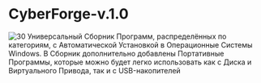 # CyberForge-v.1.0
![30](https://github.com/user-attachments/assets/88a79be4-9570-48b5-9988-98c1faa2b4c3)
Универсальный Сборник Программ, распределённых по категориям, с Автоматической Установкой в Операционные Системы Windows. В Сборник дополнительно добавлены Портативные Программы, которые можно будет легко использовать как с Диска и Виртуального Привода, так и с USB-накопителей
